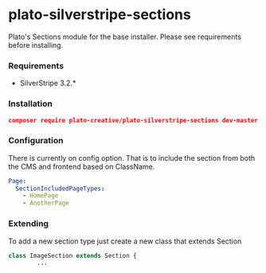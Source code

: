 # plato-silverstripe-sections
Plato's Sections module for the base installer. Please see requirements before installing.

### Requirements
+ SilverStripe 3.2.*

### Installation
```json
composer require plato-creative/plato-silverstripe-sections dev-master
```

### Configuration
There is currently on config option. That is to include the section from both the CMS and frontend based on ClassName.
```yaml
Page:
  SectionIncludedPageTypes:
    - HomePage
    - AnotherPage
```
### Extending
To add a new section type just create a new class that extends Section
```php
class ImageSection extends Section {
        ...
```
